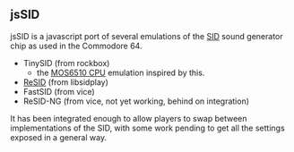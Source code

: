 ## jsSID

jsSID is a javascript port of several emulations of the [SID](http://en.wikipedia.org/wiki/MOS_Technology_SID) sound generator chip as used in the Commodore 64.

- TinySID (from rockbox)
  - the [MOS6510 CPU](http://en.wikipedia.org/wiki/MOS_Technology_6510) emulation inspired by this.
- [ReSID](http://en.wikipedia.org/wiki/ReSID) (from libsidplay)
- FastSID (from vice)
- ReSID-NG (from vice, not yet working, behind on integration)

It has been integrated enough to allow players to swap between implementations of the SID, with some work pending to get all the settings exposed in a general way.






